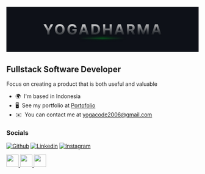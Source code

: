 ![Banner](assets/github-banner.jpg)

## Fullstack Software Developer

Focus on creating a product that is both useful and valuable

- 🌍  I'm based in Indonesia
- 🖥️  See my portfolio at [Portofolio](http://portfolio-yd.vercel.com)
- ✉️  You can contact me at [yogacode2006@gmail.com](mailto:yogacode2006@gmail.com)

### Socials

[![Github](https://img.shields.io/badge/GitHub-100000?style=for-the-badge&logo=github&logoColor=white)](https://github.com/YogaDharma21)
[![Linkedin](https://img.shields.io/badge/LinkedIn-0077B5?style=for-the-badge&logo=linkedin&logoColor=white)](https://www.linkedin.com/in/ida-bagus-yoga-dharma-putra-89166829b/)
[![Instagram](https://img.shields.io/badge/Instagram-E4405F?style=for-the-badge&logo=instagram&logoColor=white)](http://www.instagram.com/yogadharma21_)

<p align="left"> <a href="https://www.github.com/YogaDharma21" target="_blank" rel="noreferrer"> <picture> <source media="(prefers-color-scheme: dark)" srcset="https://raw.githubusercontent.com/danielcranney/readme-generator/main/public/icons/socials/github-dark.svg" /> <source media="(prefers-color-scheme: light)" srcset="https://raw.githubusercontent.com/danielcranney/readme-generator/main/public/icons/socials/github.svg" /> <img src="https://raw.githubusercontent.com/danielcranney/readme-generator/main/public/icons/socials/github.svg" width="32" height="32" /> </picture> </a> <a href="http://www.instagram.com/yogadharma21_" target="_blank" rel="noreferrer"> <picture> <source media="(prefers-color-scheme: dark)" srcset="https://raw.githubusercontent.com/danielcranney/readme-generator/main/public/icons/socials/instagram-dark.svg" /> <source media="(prefers-color-scheme: light)" srcset="https://raw.githubusercontent.com/danielcranney/readme-generator/main/public/icons/socials/instagram.svg" /> <img src="https://raw.githubusercontent.com/danielcranney/readme-generator/main/public/icons/socials/instagram.svg" width="32" height="32" /> </picture> </a> <a href="https://www.linkedin.com/in/ida-bagus-yoga-dharma-putra-89166829b/" target="_blank" rel="noreferrer"> <picture> <source media="(prefers-color-scheme: dark)" srcset="https://raw.githubusercontent.com/danielcranney/readme-generator/main/public/icons/socials/linkedin-dark.svg" /> <source media="(prefers-color-scheme: light)" srcset="https://raw.githubusercontent.com/danielcranney/readme-generator/main/public/icons/socials/linkedin.svg" /> <img src="https://raw.githubusercontent.com/danielcranney/readme-generator/main/public/icons/socials/linkedin.svg" width="32" height="32" /> </picture> </a></p>
